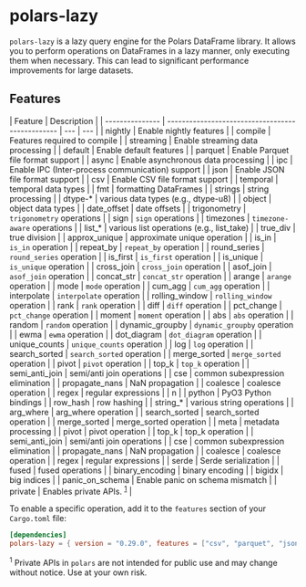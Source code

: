 # polars-lazy

`polars-lazy` is a lazy query engine for the Polars DataFrame library. It allows you to perform operations on DataFrames in a lazy manner, only executing them when necessary. This can lead to significant performance improvements for large datasets.

## Features

| Feature | Description |
| --------------- | ------------------------------------------------ | --- | --- |
| nightly | Enable nightly features |
| compile | Features required to compile |
| streaming | Enable streaming data processing |
| default | Enable default features |
| parquet | Enable Parquet file format support |
| async | Enable asynchronous data processing |
| ipc | Enable IPC (Inter-process communication) support |
| json | Enable JSON file format support |
| csv | Enable CSV file format support |
| temporal | temporal data types |
| fmt | formatting DataFrames |
| strings | string processing |
| dtype-\* | various data types (e.g., dtype-u8) |
| object | object data types |
| date_offset | date offsets |
| trigonometry | `trigonometry` operations |
| sign | `sign` operations |
| timezones | `timezone-aware` operations |
| list\_\* | various list operations (e.g., list_take) |
| true_div | true division |
| approx_unique | approximate unique operation |
| is_in | `is_in` operation |
| repeat_by | `repeat_by` operation |
| round_series | `round_series` operation |
| is_first | `is_first` operation |
| is_unique | `is_unique` operation |
| cross_join | `cross_join` operation |
| asof_join | `asof_join` operation |
| concat_str | `concat_str` operation |
| arange | `arange` operation |
| mode | `mode` operation |
| cum_agg | `cum_agg` operation |
| interpolate | `interpolate` operation |
| rolling_window | `rolling_window` operation |
| rank | `rank` operation |
| diff | `diff` operation |
| pct_change | `pct_change` operation |
| moment | `moment` operation |
| abs | `abs` operation |
| random | `random` operation |
| dynamic_groupby | `dynamic_groupby` operation |
| ewma | `ewma` operation |
| dot_diagram | `dot_diagram` operation |
| unique_counts | `unique_counts` operation |
| log | `log` operation |
| search_sorted | `search_sorted` operation |
| merge_sorted | `merge_sorted` operation |
| pivot | `pivot` operation |
| top_k | `top_k` operation |
| semi_anti_join | semi/anti join operations |
| cse | common subexpression elimination |
| propagate_nans | NaN propagation |
| coalesce | coalesce operation |
| regex | regular expressions | | n |
| python | PyO3 Python bindings |
| row_hash | row hashing |
| string\_\* | various string operations |
| arg_where | arg_where operation |
| search_sorted | search_sorted operation |
| merge_sorted | merge_sorted operation |
| meta | metadata processing |
| pivot | pivot operation |
| top_k | top_k operation |
| semi_anti_join | semi/anti join operations |
| cse | common subexpression elimination |
| propagate_nans | NaN propagation |
| coalesce | coalesce operation |
| regex | regular expressions |
| serde | Serde serialization |
| fused | fused operations |
| binary_encoding | binary encoding |
| bigidx | big indices |
| panic_on_schema | Enable panic on schema mismatch |
| private | Enables private APIs. <sup> [1](#footnote1)</sup> |

To enable a specific operation, add it to the `features` section of your `Cargo.toml` file:

```toml
[dependencies]
polars-lazy = { version = "0.29.0", features = ["csv", "parquet", "json", "is_in", "repeat_by", "round_series"] }
```

<sup><a name="footnote1">1</a></sup> Private APIs in `polars` are not intended for public use and may change without notice. Use at your own risk.
